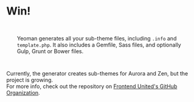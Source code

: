 # Win!

<p class="large" style="padding: 2em;">
  Yeoman generates all your sub-theme files, including <code>.info</code>
  and <code>template.php</code>. It also includes a Gemfile, Sass files, and
  optionally Gulp, Grunt or Bower files.
</p>

<p class="small">Currently, the generator creates sub-themes for Aurora and Zen,
  but the project is growing. <br />For more info, check out the repository on
  <a href="https://github.com/frontend-united/" target="_blank">Frontend United's GitHub Organization</a>.
</p>
